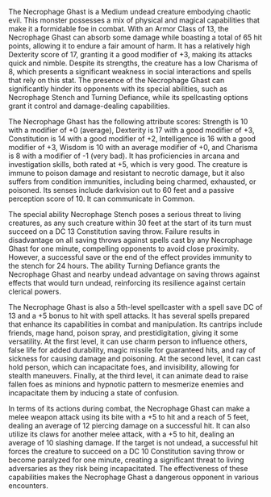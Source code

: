 The Necrophage Ghast is a Medium undead creature embodying chaotic evil. This monster possesses a mix of physical and magical capabilities that make it a formidable foe in combat. With an Armor Class of 13, the Necrophage Ghast can absorb some damage while boasting a total of 65 hit points, allowing it to endure a fair amount of harm. It has a relatively high Dexterity score of 17, granting it a good modifier of +3, making its attacks quick and nimble. Despite its strengths, the creature has a low Charisma of 8, which presents a significant weakness in social interactions and spells that rely on this stat. The presence of the Necrophage Ghast can significantly hinder its opponents with its special abilities, such as Necrophage Stench and Turning Defiance, while its spellcasting options grant it control and damage-dealing capabilities.

The Necrophage Ghast has the following attribute scores: Strength is 10 with a modifier of +0 (average), Dexterity is 17 with a good modifier of +3, Constitution is 14 with a good modifier of +2, Intelligence is 16 with a good modifier of +3, Wisdom is 10 with an average modifier of +0, and Charisma is 8 with a modifier of -1 (very bad). It has proficiencies in arcana and investigation skills, both rated at +5, which is very good. The creature is immune to poison damage and resistant to necrotic damage, but it also suffers from condition immunities, including being charmed, exhausted, or poisoned. Its senses include darkvision out to 60 feet and a passive perception score of 10. It can communicate in Common.

The special ability Necrophage Stench poses a serious threat to living creatures, as any such creature within 30 feet at the start of its turn must succeed on a DC 13 Constitution saving throw. Failure results in disadvantage on all saving throws against spells cast by any Necrophage Ghast for one minute, compelling opponents to avoid close proximity. However, a successful save or the end of the effect provides immunity to the stench for 24 hours. The ability Turning Defiance grants the Necrophage Ghast and nearby undead advantage on saving throws against effects that would turn undead, reinforcing its resilience against certain clerical powers.

The Necrophage Ghast is also a 5th-level spellcaster with a spell save DC of 13 and a +5 bonus to hit with spell attacks. It has several spells prepared that enhance its capabilities in combat and manipulation. Its cantrips include friends, mage hand, poison spray, and prestidigitation, giving it some versatility. At the first level, it can use charm person to influence others, false life for added durability, magic missile for guaranteed hits, and ray of sickness for causing damage and poisoning. At the second level, it can cast hold person, which can incapacitate foes, and invisibility, allowing for stealth maneuvers. Finally, at the third level, it can animate dead to raise fallen foes as minions and hypnotic pattern to mesmerize enemies and incapacitate them by inducing a state of confusion.

In terms of its actions during combat, the Necrophage Ghast can make a melee weapon attack using its bite with a +5 to hit and a reach of 5 feet, dealing an average of 12 piercing damage on a successful hit. It can also utilize its claws for another melee attack, with a +5 to hit, dealing an average of 10 slashing damage. If the target is not undead, a successful hit forces the creature to succeed on a DC 10 Constitution saving throw or become paralyzed for one minute, creating a significant threat to living adversaries as they risk being incapacitated. The effectiveness of these capabilities makes the Necrophage Ghast a dangerous opponent in various encounters.